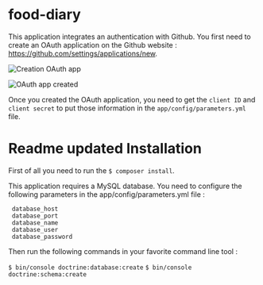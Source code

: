 food-diary
==========

This application integrates an authentication with Github. You first need
 to create an OAuth application on the Github website : https://github.com/settings/applications/new.
 
 ![Creation OAuth app](https://cloud.githubusercontent.com/assets/667519/25222203/1d9ad858-25b8-11e7-8a8c-7980a53c971f.png)

 
 ![OAuth app created](https://cloud.githubusercontent.com/assets/667519/25222188/08488aae-25b8-11e7-8f5e-b240b28c46ab.png)
 
 Once you created the OAuth application, you need to get the `client ID` and
 `client secret` to put those information in the `app/config/parameters.yml` file.
 
 Readme updated 
Installation
============
 
First of all you need to run the `$ composer install`.
 
 This application requires a MySQL database. You need to configure the following parameters in the app/config/parameters.yml
 file :
 
     database_host
     database_port
     database_name
     database_user
     database_password
Then run the following commands in your favorite command line tool :

`$ bin/console doctrine:database:create`
`$ bin/console doctrine:schema:create`
